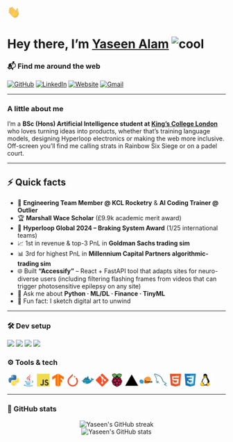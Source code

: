 <img src="https://raw.githubusercontent.com/ABSphreak/ABSphreak/master/gifs/Hi.gif" width="30" alt="wave" />
<h1>
  Hey there, I’m <a href="https://github.com/Neesay">Yaseen Alam</a>
  <img src="https://emojis.slackmojis.com/emojis/images/1531849430/4246/blob-sunglasses.gif" height="30" alt="cool" />
</h1>

### 📬 Find me around the web
[![GitHub](https://img.shields.io/badge/GitHub-000?style=flat-square&logo=github)](https://github.com/Neesay)
[![LinkedIn](https://img.shields.io/badge/LinkedIn-0077B5?style=flat-square&logo=linkedin&logoColor=white)](https://www.linkedin.com/in/yaseen-alam)
[![Website](https://img.shields.io/badge/Portfolio-0A192F?style=flat-square&logo=google-chrome&logoColor=white)](https://yaseenalam.me)
[![Gmail](https://img.shields.io/badge/Email-D14836?style=flat-square&logo=gmail&logoColor=white)](mailto:yaseenalam78@gmail.com)

---

### A little about me <img src="https://media.giphy.com/media/VgCDAzcKvsR6OM0uWg/giphy.gif" width="50" alt="">
I’m a **BSc (Hons) Artificial Intelligence student at [King’s College London](https://www.kcl.ac.uk/)** who loves turning ideas into products, whether that’s training language models, designing Hyperloop electronics or making the web more inclusive. Off-screen you’ll find me calling strats in Rainbow Six Siege or on a padel court.

---

## ⚡ Quick facts
- 🔭 **Engineering Team Member @ KCL Rocketry** & **AI Coding Trainer @ Outlier**
- 🏆 **Marshall Wace Scholar** (£9.9k academic merit award)
- 🚄 **Hyperloop Global 2024 – Braking System Award** (1/25 international teams)
- 📈 1st in revenue & top-3 PnL in **Goldman Sachs trading sim**
- 📊 3rd for highest PnL in **Millennium Capital Partners algorithmic-trading sim**
- 🌐 Built **“Accessify”** – React + FastAPI tool that adapts sites for neuro-diverse users (including filtering flashing frames from videos that can trigger photosensitive epilepsy on any site)
- 💬 Ask me about **Python · ML/DL · Finance · TinyML**
- 🎉 Fun fact: I sketch digital art to unwind

---

### 🛠 Dev setup
<img src="https://img.shields.io/badge/WSL Ubuntu-555555?style=flat-square&logo=ubuntu&logoColor=E95420" /> <img src="https://img.shields.io/badge/VS Code-555555?style=flat-square&logo=visual-studio-code&logoColor=007ACC" /> <img src="https://img.shields.io/badge/Chrome-555555?style=flat-square&logo=google-chrome" /> <img src="https://img.shields.io/badge/Jupyter-555555?style=flat-square&logo=jupyter&logoColor=F37626" />

### ⚙️ Tools & tech
<code><img height="30" width="30" src="https://raw.githubusercontent.com/devicons/devicon/master/icons/python/python-original.svg"            alt="Python"/></code>
<code><img height="30" width="30" src="https://raw.githubusercontent.com/devicons/devicon/master/icons/java/java-original.svg"                alt="Java"/></code>
<code><img height="30" width="30" src="https://raw.githubusercontent.com/devicons/devicon/master/icons/javascript/javascript-original.svg"    alt="JavaScript"/></code>
<code><img height="30" width="30" src="https://raw.githubusercontent.com/devicons/devicon/master/icons/tensorflow/tensorflow-original.svg"    alt="TensorFlow"/></code>
<code><img height="30" width="30" src="https://raw.githubusercontent.com/devicons/devicon/master/icons/pytorch/pytorch-original.svg"          alt="PyTorch"/></code>
<code><img height="30" width="30" src="https://raw.githubusercontent.com/devicons/devicon/master/icons/docker/docker-original.svg"            alt="Docker"/></code>
<code><img height="30" width="30" src="https://raw.githubusercontent.com/devicons/devicon/master/icons/git/git-original.svg"                  alt="Git"/></code>
<code><img height="30" width="30" src="https://raw.githubusercontent.com/devicons/devicon/master/icons/raspberrypi/raspberrypi-original.svg" alt="Raspberry Pi"/></code>
<code><img height="30" width="30" src="https://raw.githubusercontent.com/devicons/devicon/master/icons/vercel/vercel-original.svg"            alt="Vercel"/></code>
<code><img height="30" width="30" src="https://raw.githubusercontent.com/devicons/devicon/master/icons/scikitlearn/scikitlearn-original.svg"  alt="scikit-learn"/></code>
<code><img height="30" width="30" src="https://raw.githubusercontent.com/devicons/devicon/master/icons/mysql/mysql-original.svg"              alt="SQL"/></code>
<code><img height="30" width="30" src="https://raw.githubusercontent.com/devicons/devicon/master/icons/html5/html5-original.svg"              alt="HTML5"/></code>
<code><img height="30" width="30" src="https://raw.githubusercontent.com/devicons/devicon/master/icons/css3/css3-original.svg"                alt="CSS3"/></code>
<code><img height="30" width="30" src="https://raw.githubusercontent.com/devicons/devicon/master/icons/linux/linux-original.svg"              alt="Linux"/></code>

---

### 🚀 GitHub stats
<p align="center">
  <img width="450" src="https://nirzak-streak-stats.vercel.app?user=Neesay&theme=neon&hide_border=true&border_radius=5&card_width=600" alt="Yaseen's GitHub streak" />
  </br>
  <img width="450" src="https://github-readme-stats.vercel.app/api/top-langs/?username=Neesay&theme=neon&hide_border=true&include_all_commits=true&count_private=false&layout=compact" alt="Yaseen's GitHub stats" />
</p>
